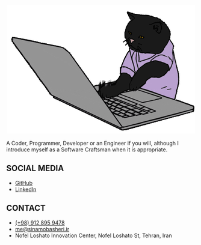 <p align="center">
  <img src="./cat.gif">

A Coder, Programmer, Developer or an Engineer if you will, although I introduce
myself as a Software Craftsman when it is appropriate.

## SOCIAL MEDIA
- [GitHub](https://github.com/sinamobasheri/)
- [LinkedIn](https://www.linkedin.com/in/-sinamobasheri/)

## CONTACT
- [(+98) 912 895 9478](tel:+989128959478)
- [me@sinamobasheri.ir](mailto:me@sinamobasheri.ir)
- Nofel Loshato Innovation Center, Nofel Loshato St, Tehran, Iran
